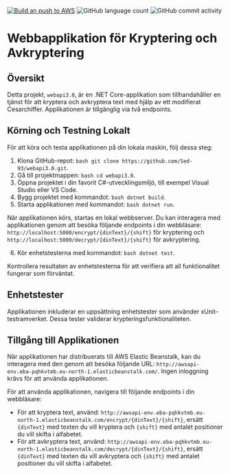 [![Build an push to AWS](https://github.com/Sed-93/webapi3.0/actions/workflows/YAMLFile.yml/badge.svg)](https://github.com/Sed-93/webapi3.0/actions/workflows/YAMLFile.yml) ![GitHub language count](https://img.shields.io/github/languages/count/sed-93/webapi3.0) ![GitHub commit activity](https://img.shields.io/github/commit-activity/t/sed-93/webapi3.0)

# Webbapplikation för Kryptering och Avkryptering

## Översikt

Detta projekt, `webapi3.0`, är en .NET Core-applikation som tillhandahåller en tjänst för att kryptera och avkryptera text med hjälp av ett modifierat Cesarchiffer. Applikationen är tillgänglig via två endpoints.

## Körning och Testning Lokalt

För att köra och testa applikationen på din lokala maskin, följ dessa steg:

1. Klona GitHub-repot: ```bash git clone https://github.com/Sed-93/webapi3.0.git```.
2. Gå till projektmappen: ```bash cd webapi3.0```.
3. Öppna projektet i din favorit C#-utvecklingsmiljö, till exempel Visual Studio eller VS Code.
4. Bygg projektet med kommandot: ```bash dotnet build```.
5. Starta applikationen med kommandot: ```bash dotnet run```.

När applikationen körs, startas en lokal webbserver. Du kan interagera med applikationen genom att besöka följande endpoints i din webbläsare: `http://localhost:5000/encrypt/{dinText}/{shift}` för kryptering och `http://localhost:5000/decrypt/{dinText}/{shift}` för avkryptering.

6. Kör enhetstesterna med kommandot: ```bash dotnet test```.

Kontrollera resultaten av enhetstesterna för att verifiera att all funktionalitet fungerar som förväntat.

## Enhetstester

Applikationen inkluderar en uppsättning enhetstester som använder xUnit-testramverket. Dessa tester validerar krypteringsfunktionaliteten.

## Tillgång till Applikationen

När applikationen har distribuerats till AWS Elastic Beanstalk, kan du interagera med den genom att besöka följande URL: ```http://awsapi-env.eba-pqhkvtmb.eu-north-1.elasticbeanstalk.com/```. Ingen inloggning krävs för att använda applikationen.

För att använda applikationen, navigera till följande endpoints i din webbläsare:

- För att kryptera text, använd: `http://awsapi-env.eba-pqhkvtmb.eu-north-1.elasticbeanstalk.com/encrypt/{dinText}/{shift}`, ersätt `{dinText}` med texten du vill kryptera och `{shift}` med antalet positioner du vill skifta i alfabetet.
- För att avkryptera text, använd: `http://awsapi-env.eba-pqhkvtmb.eu-north-1.elasticbeanstalk.com/decrypt/{dinText}/{shift}`, ersätt `{dinText}` med texten du vill avkryptera och `{shift}` med antalet positioner du vill skifta i alfabetet.
